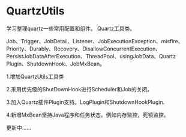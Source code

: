 # QuartzUtils

学习整理quartz一些常用配置和组件。 Quartz工具类。

Job、Trigger、JobDetail、Listener、JobExecutionException、misfire、Priority、Durably、Recovery、DisallowConcurrentExecution、PersistJobDataAfterExecution、ThreadPool、usingJobData、Quartz Plugin、ShutdownHook、JobMxBean。

1.增加QuartzUtils工具类

2.采用优先级的ShutDownHook进行Scheduler和Job的关闭。

3.加入Quartz插件Plugin支持。LogPlugin和ShutdownHookPlugin.

4.新增MxBean坚持Java程序和任务状态。例如内存监控，死锁监控。




更新中......










